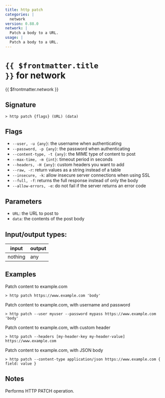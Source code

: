 ```yaml
---
title: http patch
categories: |
  network
version: 0.88.0
network: |
  Patch a body to a URL.
usage: |
  Patch a body to a URL.
---
```

<!-- This file is automatically generated. Please edit the command in https://github.com/nushell/nushell instead. -->

# <code>{{ $frontmatter.title }}</code> for network

<div class='command-title'>{{ $frontmatter.network }}</div>

## Signature

```> http patch {flags} (URL) (data)```

## Flags

 -  `--user, -u {any}`: the username when authenticating
 -  `--password, -p {any}`: the password when authenticating
 -  `--content-type, -t {any}`: the MIME type of content to post
 -  `--max-time, -m {int}`: timeout period in seconds
 -  `--headers, -H {any}`: custom headers you want to add
 -  `--raw, -r`: return values as a string instead of a table
 -  `--insecure, -k`: allow insecure server connections when using SSL
 -  `--full, -f`: returns the full response instead of only the body
 -  `--allow-errors, -e`: do not fail if the server returns an error code

## Parameters

 -  `URL`: the URL to post to
 -  `data`: the contents of the post body


## Input/output types:

| input   | output |
| ------- | ------ |
| nothing | any    |

## Examples

Patch content to example.com
```nu
> http patch https://www.example.com 'body'

```

Patch content to example.com, with username and password
```nu
> http patch --user myuser --password mypass https://www.example.com 'body'

```

Patch content to example.com, with custom header
```nu
> http patch --headers [my-header-key my-header-value] https://www.example.com

```

Patch content to example.com, with JSON body
```nu
> http patch --content-type application/json https://www.example.com { field: value }

```

## Notes
Performs HTTP PATCH operation.